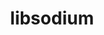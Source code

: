 ---
title: "libsodium"
layout: cache
categories: [package, develop-2023-10-08]
meta: {"versions": ["1.0.18"], "compilers": ["cce@=15.0.1", "gcc@=11.1.0", "gcc@=11.4.0", "gcc@=7.3.1", "gcc@=7.5.0", "gcc@=9.4.0", "oneapi@=2023.2.1"], "oss": ["amzn2", "rhel8", "ubuntu18.04", "ubuntu20.04"], "platforms": ["linux"], "targets": ["aarch64", "neoverse_n1", "ppc64le", "x86_64_v3", "zen4"], "stacks": ["aws-isc", "aws-isc-aarch64", "data-vis-sdk", "e4s", "e4s-arm", "e4s-cray-rhel", "e4s-oneapi", "e4s-power", "radiuss", "root"], "num_specs": 10, "num_specs_by_stack": {"aws-isc-aarch64": 2, "root": 10, "aws-isc": 1, "e4s-cray-rhel": 1, "radiuss": 1, "e4s-arm": 1, "e4s-power": 1, "data-vis-sdk": 1, "e4s": 1, "e4s-oneapi": 1}}
spec_details: [{"hash": "wgrw3esi3avv7g2q72rbam2koeztts53", "compiler": "gcc@=7.3.1", "versions": ["1.0.18"], "os": "amzn2", "platform": "linux", "target": "aarch64", "variants": ["build_system=autotools"], "stacks": ["aws-isc-aarch64", "root"], "size": "-", "tarball": "https://binaries.spack.io/releases/develop-2023-10-08/build_cache/linux-amzn2-aarch64/gcc-7.3.1/libsodium-1.0.18/linux-amzn2-aarch64-gcc-7.3.1-libsodium-1.0.18-wgrw3esi3avv7g2q72rbam2koeztts53.spack"}, {"hash": "u6ws3azybtciuws2av6zqycv4y764p34", "compiler": "gcc@=7.3.1", "versions": ["1.0.18"], "os": "amzn2", "platform": "linux", "target": "neoverse_n1", "variants": ["build_system=autotools"], "stacks": ["aws-isc-aarch64", "root"], "size": "-", "tarball": "https://binaries.spack.io/releases/develop-2023-10-08/build_cache/linux-amzn2-neoverse_n1/gcc-7.3.1/libsodium-1.0.18/linux-amzn2-neoverse_n1-gcc-7.3.1-libsodium-1.0.18-u6ws3azybtciuws2av6zqycv4y764p34.spack"}, {"hash": "rv4m2p5agiawa6dlvzyk5t6t6bzzrpoj", "compiler": "gcc@=7.3.1", "versions": ["1.0.18"], "os": "amzn2", "platform": "linux", "target": "x86_64_v3", "variants": ["build_system=autotools"], "stacks": ["aws-isc", "root"], "size": "-", "tarball": "https://binaries.spack.io/releases/develop-2023-10-08/build_cache/linux-amzn2-x86_64_v3/gcc-7.3.1/libsodium-1.0.18/linux-amzn2-x86_64_v3-gcc-7.3.1-libsodium-1.0.18-rv4m2p5agiawa6dlvzyk5t6t6bzzrpoj.spack"}, {"hash": "7pcuoqeic5x66gxw3mwpphg435nowysf", "compiler": "cce@=15.0.1", "versions": ["1.0.18"], "os": "rhel8", "platform": "linux", "target": "zen4", "variants": ["build_system=autotools"], "stacks": ["e4s-cray-rhel", "root"], "size": "-", "tarball": "https://binaries.spack.io/releases/develop-2023-10-08/build_cache/linux-rhel8-zen4/cce-15.0.1/libsodium-1.0.18/linux-rhel8-zen4-cce-15.0.1-libsodium-1.0.18-7pcuoqeic5x66gxw3mwpphg435nowysf.spack"}, {"hash": "poljtg7yq3nrnpzvwvof4klfeabinghn", "compiler": "gcc@=7.5.0", "versions": ["1.0.18"], "os": "ubuntu18.04", "platform": "linux", "target": "x86_64_v3", "variants": ["build_system=autotools"], "stacks": ["radiuss", "root"], "size": "-", "tarball": "https://binaries.spack.io/releases/develop-2023-10-08/build_cache/linux-ubuntu18.04-x86_64_v3/gcc-7.5.0/libsodium-1.0.18/linux-ubuntu18.04-x86_64_v3-gcc-7.5.0-libsodium-1.0.18-poljtg7yq3nrnpzvwvof4klfeabinghn.spack"}, {"hash": "yj56x6yqfzp7dc2nqh5vkh6tfncdb5qi", "compiler": "gcc@=11.4.0", "versions": ["1.0.18"], "os": "ubuntu20.04", "platform": "linux", "target": "aarch64", "variants": ["build_system=autotools"], "stacks": ["e4s-arm", "root"], "size": "-", "tarball": "https://binaries.spack.io/releases/develop-2023-10-08/build_cache/linux-ubuntu20.04-aarch64/gcc-11.4.0/libsodium-1.0.18/linux-ubuntu20.04-aarch64-gcc-11.4.0-libsodium-1.0.18-yj56x6yqfzp7dc2nqh5vkh6tfncdb5qi.spack"}, {"hash": "cgo6cta5tpmjzdmiql43a7qclopzma4m", "compiler": "gcc@=9.4.0", "versions": ["1.0.18"], "os": "ubuntu20.04", "platform": "linux", "target": "ppc64le", "variants": ["build_system=autotools"], "stacks": ["root", "e4s-power"], "size": "-", "tarball": "https://binaries.spack.io/releases/develop-2023-10-08/build_cache/linux-ubuntu20.04-ppc64le/gcc-9.4.0/libsodium-1.0.18/linux-ubuntu20.04-ppc64le-gcc-9.4.0-libsodium-1.0.18-cgo6cta5tpmjzdmiql43a7qclopzma4m.spack"}, {"hash": "65l6a2f2kr64lllau335k4bnp3hlabwm", "compiler": "gcc@=11.1.0", "versions": ["1.0.18"], "os": "ubuntu20.04", "platform": "linux", "target": "x86_64_v3", "variants": ["build_system=autotools"], "stacks": ["data-vis-sdk", "root"], "size": "-", "tarball": "https://binaries.spack.io/releases/develop-2023-10-08/build_cache/linux-ubuntu20.04-x86_64_v3/gcc-11.1.0/libsodium-1.0.18/linux-ubuntu20.04-x86_64_v3-gcc-11.1.0-libsodium-1.0.18-65l6a2f2kr64lllau335k4bnp3hlabwm.spack"}, {"hash": "ov7js7no3zza53wyixanim3sjtsds2zs", "compiler": "gcc@=11.4.0", "versions": ["1.0.18"], "os": "ubuntu20.04", "platform": "linux", "target": "x86_64_v3", "variants": ["build_system=autotools"], "stacks": ["e4s", "root"], "size": "-", "tarball": "https://binaries.spack.io/releases/develop-2023-10-08/build_cache/linux-ubuntu20.04-x86_64_v3/gcc-11.4.0/libsodium-1.0.18/linux-ubuntu20.04-x86_64_v3-gcc-11.4.0-libsodium-1.0.18-ov7js7no3zza53wyixanim3sjtsds2zs.spack"}, {"hash": "nmw6oebrudbs4ht64jseivswqwefxjhh", "compiler": "oneapi@=2023.2.1", "versions": ["1.0.18"], "os": "ubuntu20.04", "platform": "linux", "target": "x86_64_v3", "variants": ["build_system=autotools"], "stacks": ["root", "e4s-oneapi"], "size": "-", "tarball": "https://binaries.spack.io/releases/develop-2023-10-08/build_cache/linux-ubuntu20.04-x86_64_v3/oneapi-2023.2.1/libsodium-1.0.18/linux-ubuntu20.04-x86_64_v3-oneapi-2023.2.1-libsodium-1.0.18-nmw6oebrudbs4ht64jseivswqwefxjhh.spack"}]
---